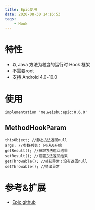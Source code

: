 ```yaml
---
title: Epic使用
date: 2020-08-30 14:16:53
tags:
	- Hook
---
```


# 特性

- 以 Java 方法为粒度的运行时 Hook 框架
- 不需要root
- 支持 Android 4.0~10.0

# 使用

`implementation 'me.weishu:epic:0.6.0'`

## MethodHookParam

```
thisObject; //静态方法返回null
args; //参数列表；下标从0开始
getResult(); //获取方法返回结果
setResult(); //设置方法返回结果
getThrowable(); //捕获异常；没有返回null
setThrowable(); //抛出异常
```

# 参考&扩展

- [Epic github](https://github.com/tiann/epic/blob/master/README_cn.md)




